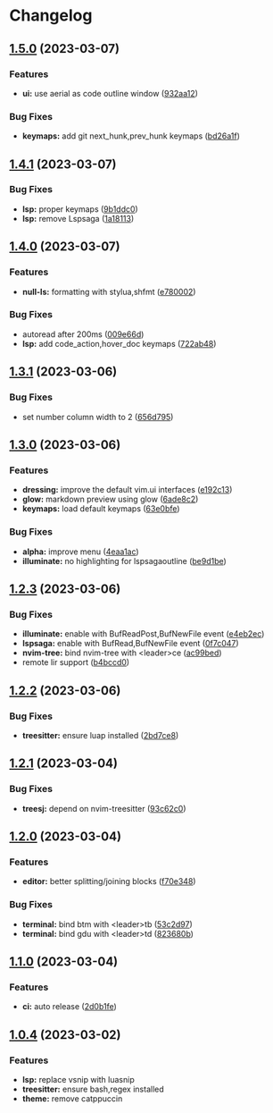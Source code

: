 # Changelog

## [1.5.0](https://github.com/xuchengpeng/nvim/compare/v1.4.1...v1.5.0) (2023-03-07)


### Features

* **ui:** use aerial as code outline window ([932aa12](https://github.com/xuchengpeng/nvim/commit/932aa121431ecbab9e5d83a1f0abcff64de4067b))


### Bug Fixes

* **keymaps:** add git next_hunk,prev_hunk keymaps ([bd26a1f](https://github.com/xuchengpeng/nvim/commit/bd26a1f03c896684a03e260b5b5c3629f07d047b))

## [1.4.1](https://github.com/xuchengpeng/nvim/compare/v1.4.0...v1.4.1) (2023-03-07)


### Bug Fixes

* **lsp:** proper keymaps ([9b1ddc0](https://github.com/xuchengpeng/nvim/commit/9b1ddc0c8a8e4db09c9a076243ddeafd0cb9d9f3))
* **lsp:** remove Lspsaga ([1a18113](https://github.com/xuchengpeng/nvim/commit/1a181135cda481e257bf320af8af61a4693648b8))

## [1.4.0](https://github.com/xuchengpeng/nvim/compare/v1.3.1...v1.4.0) (2023-03-07)


### Features

* **null-ls:** formatting with stylua,shfmt ([e780002](https://github.com/xuchengpeng/nvim/commit/e7800024368087a322a84c856d5284321655b1a8))


### Bug Fixes

* autoread after 200ms ([009e66d](https://github.com/xuchengpeng/nvim/commit/009e66df04bbf402e0e2a949af079f6fc2787748))
* **lsp:** add code_action,hover_doc keymaps ([722ab48](https://github.com/xuchengpeng/nvim/commit/722ab4886858038be384d869efdd0ea7119fceb9))

## [1.3.1](https://github.com/xuchengpeng/nvim/compare/v1.3.0...v1.3.1) (2023-03-06)


### Bug Fixes

* set number column width to 2 ([656d795](https://github.com/xuchengpeng/nvim/commit/656d795b775ce2cdca0a8c4859d98fd08cc1f5e5))

## [1.3.0](https://github.com/xuchengpeng/nvim/compare/v1.2.3...v1.3.0) (2023-03-06)


### Features

* **dressing:** improve the default vim.ui interfaces ([e192c13](https://github.com/xuchengpeng/nvim/commit/e192c133db0ee22664ff79abe3162c50f5c0c814))
* **glow:** markdown preview using glow ([6ade8c2](https://github.com/xuchengpeng/nvim/commit/6ade8c275d543e83f4755e6362c6b35ecd38e53f))
* **keymaps:** load default keymaps ([63e0bfe](https://github.com/xuchengpeng/nvim/commit/63e0bfee27f4cebc04915e3b2d3a1465537a7ded))


### Bug Fixes

* **alpha:** improve menu ([4eaa1ac](https://github.com/xuchengpeng/nvim/commit/4eaa1acc5ebd05ffd2dd3ebcbecb8e22de2c07e8))
* **illuminate:** no highlighting for lspsagaoutline ([be9d1be](https://github.com/xuchengpeng/nvim/commit/be9d1be0b41b17e158bfa49df439112d6d7f4796))

## [1.2.3](https://github.com/xuchengpeng/nvim/compare/v1.2.2...v1.2.3) (2023-03-06)


### Bug Fixes

* **illuminate:** enable with BufReadPost,BufNewFile event ([e4eb2ec](https://github.com/xuchengpeng/nvim/commit/e4eb2ec56dfa7fdd16ebffc8a73f0810085831d6))
* **lspsaga:** enable with BufRead,BufNewFile event ([0f7c047](https://github.com/xuchengpeng/nvim/commit/0f7c047fcdb9bb5058ef08514a9d1e07f90ceb81))
* **nvim-tree:** bind nvim-tree with &lt;leader&gt;ce ([ac99bed](https://github.com/xuchengpeng/nvim/commit/ac99bedf10aab7087fc3ed5aad1a6a8ece4c4223))
* remote lir support ([b4bccd0](https://github.com/xuchengpeng/nvim/commit/b4bccd08a23e6ba10d04426e2705ea0e3b2265d0))

## [1.2.2](https://github.com/xuchengpeng/nvim/compare/v1.2.1...v1.2.2) (2023-03-06)


### Bug Fixes

* **treesitter:** ensure luap installed ([2bd7ce8](https://github.com/xuchengpeng/nvim/commit/2bd7ce840f6fb24d8f7f6a2c9b02aeeeee0e1c16))

## [1.2.1](https://github.com/xuchengpeng/nvim/compare/v1.2.0...v1.2.1) (2023-03-04)


### Bug Fixes

* **treesj:** depend on nvim-treesitter ([93c62c0](https://github.com/xuchengpeng/nvim/commit/93c62c0114318a46003beae3839c50158f7c80cd))

## [1.2.0](https://github.com/xuchengpeng/nvim/compare/v1.1.0...v1.2.0) (2023-03-04)


### Features

* **editor:** better splitting/joining blocks ([f70e348](https://github.com/xuchengpeng/nvim/commit/f70e3487dd2e58d5508e30c78209b2a3195b2bff))


### Bug Fixes

* **terminal:** bind btm with &lt;leader&gt;tb ([53c2d97](https://github.com/xuchengpeng/nvim/commit/53c2d97e02f9bdfad0482babb891b847ce7ab185))
* **terminal:** bind gdu with &lt;leader&gt;td ([823680b](https://github.com/xuchengpeng/nvim/commit/823680b69e671d3ae3bbd849c43c9efa3ec0b58a))

## [1.1.0](https://github.com/xuchengpeng/nvim/compare/v1.0.4...v1.1.0) (2023-03-04)


### Features

* **ci:** auto release ([2d0b1fe](https://github.com/xuchengpeng/nvim/commit/2d0b1fe407805bec221ccff908ec300020d5c62b))

## [1.0.4](https://github.com/xuchengpeng/nvim/compare/v1.0.3...v1.0.4) (2023-03-02)

### Features

* **lsp:** replace vsnip with luasnip
* **treesitter:** ensure bash,regex installed
* **theme:** remove catppuccin

